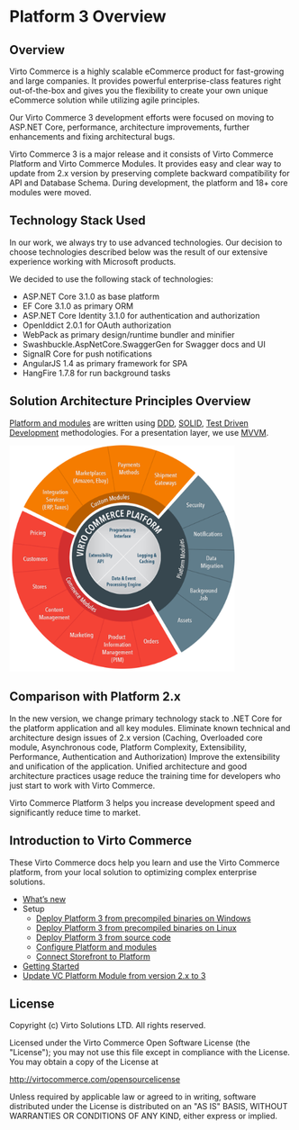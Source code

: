 # Platform 3 Overview

## Overview

Virto Commerce is a highly scalable eCommerce product for fast-growing and large companies. It provides powerful enterprise-class features right out-of-the-box and gives you the flexibility to create your own unique eCommerce solution while utilizing agile principles.

Our Virto Commerce 3 development efforts were focused on moving to ASP.NET Core, performance, architecture improvements, further enhancements and fixing architectural bugs.

Virto Commerce 3 is a major release and it consists of Virto Commerce Platform and Virto Commerce Modules. It provides easy and clear way to update from 2.x version by preserving complete backward compatibility for API and Database Schema. During development, the platform and 18+ core modules were moved.

## Technology Stack Used

In our work, we always try to use advanced technologies. Our decision to choose technologies described below was the result of our extensive experience working with Microsoft products.

We decided to use the following stack of technologies:

* ASP.NET Core 3.1.0 as base platform
* EF Core 3.1.0 as primary ORM
* ASP.NET Core Identity 3.1.0 for authentication and authorization
* OpenIddict 2.0.1 for OAuth authorization
* WebPack as primary design/runtime bundler and minifier
* Swashbuckle.AspNetCore.SwaggerGen for Swagger docs and UI
* SignalR Core for push notifications
* AngularJS 1.4 as primary framework for SPA
* HangFire 1.7.8 for run background tasks

## Solution Architecture Principles Overview

<a class="crosslink" href="https://virtocommerce.com/glossary/what-is-b2b-ecommerce" target="_blank">Platform and modules</a> are written using <a href="https://en.wikipedia.org/wiki/Domain-driven_design" rel="nofollow">DDD</a>, <a href="https://en.wikipedia.org/wiki/SOLID_(object-oriented_design)" rel="nofollow">SOLID</a>, <a href="https://en.wikipedia.org/wiki/Test-driven_development" rel="nofollow">Test Driven Development</a> methodologies. For a presentation layer, we use <a href="https://en.wikipedia.org/wiki/Model_View_ViewModel" rel="nofollow">MVVM</a>.

<img src="/docs/media/architecture-circle.png" title="Virto Commerce 3 Architecture" width="400">

## Comparison with Platform 2.x

In the new version, we change primary technology stack to .NET Core for the platform application and all key modules. Eliminate known technical and architecture design issues of 2.x version (Caching, Overloaded core module, Asynchronous code, Platform Complexity, Extensibility, Performance, Authentication and Authorization)
Improve the extensibility and unification of the application. Unified architecture and good architecture practices usage reduce the training time for developers who just start to work with Virto Commerce.

Virto Commerce Platform 3 helps you increase development speed and significantly reduce time to market.

## Introduction to Virto Commerce

These Virto Commerce docs help you learn and use the Virto Commerce platform, from your local solution to optimizing complex enterprise solutions. 

* [What’s new](/docs/whats-new.md)
* Setup
  * [Deploy Platform 3 from precompiled binaries on Windows](/docs/deploy-from-precompiled-binaries-windows.md)
  * [Deploy Platform 3 from precompiled binaries on Linux](/docs/deploy-from-precompiled-binaries-linux.md)
  * [Deploy Platform 3 from source code](/docs/deploy-from-source-code.md)
  * [Configure Platform and modules](/docs/configuration-settings.md)
  * [Connect Storefront to Platform](/docs/connect-storefront-to-platform-v3.md)
* [Getting Started](/docs/getting-started.md)
* [Update VC Platform Module from version 2.x to 3](/docs/Migrate-module-from-the-Platform-2.0-to-3.0-version.md)

## License

Copyright (c) Virto Solutions LTD.  All rights reserved.

Licensed under the Virto Commerce Open Software License (the "License"); you
may not use this file except in compliance with the License. You may
obtain a copy of the License at

http://virtocommerce.com/opensourcelicense

Unless required by applicable law or agreed to in writing, software
distributed under the License is distributed on an "AS IS" BASIS,
WITHOUT WARRANTIES OR CONDITIONS OF ANY KIND, either express or
implied.

